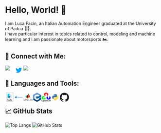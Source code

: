 # Hello, World! 👋

I am Luca Facin, an Italian Automation Engineer graduated at the University of Padua :man_student:. <br/> 
I have particular interest in topics related to control, modeling and machine learning and I am passionate about motorsports 🏍️.

## 🔗 Connect with Me:

[<img align="left"  width="30px" src="https://upload.wikimedia.org/wikipedia/commons/c/ca/LinkedIn_logo_initials.png" />][linkedin]
[<img align="left"  width="30px" src="https://raw.githubusercontent.com/github/explore/80688e429a7d4ef2fca1e82350fe8e3517d3494d/topics/twitter/twitter.png" />][twitter]
[<img align="left"  width="30px" src="https://upload.wikimedia.org/wikipedia/commons/a/a5/Instagram_icon.png" />][instagram]

<br />

## 🧰 Languages and Tools:

<img align="left" width="30px" src="https://raw.githubusercontent.com/github/explore/80688e429a7d4ef2fca1e82350fe8e3517d3494d/topics/macos/macos.png" />
<img align="left" width="30px" src="https://raw.githubusercontent.com/github/explore/80688e429a7d4ef2fca1e82350fe8e3517d3494d/topics/windows/windows.png" />
<img align="left" width="30px" src="https://raw.githubusercontent.com/github/explore/80688e429a7d4ef2fca1e82350fe8e3517d3494d/topics/matlab/matlab.png" />
<img align="left" width="30px" src="https://raw.githubusercontent.com/github/explore/80688e429a7d4ef2fca1e82350fe8e3517d3494d/topics/cpp/cpp.png" />
<img align="left" width="30px" src="https://raw.githubusercontent.com/github/explore/80688e429a7d4ef2fca1e82350fe8e3517d3494d/topics/opencv/opencv.png" />
<img align="left" width="30px" src="https://raw.githubusercontent.com/github/explore/80688e429a7d4ef2fca1e82350fe8e3517d3494d/topics/python/python.png" />
<img align="left" width="30px" src="https://raw.githubusercontent.com/github/explore/78df643247d429f6cc873026c0622819ad797942/topics/github/github.png" />

<br />

## 📈 GitHub Stats
![Top Langs](https://github-readme-stats.vercel.app/api/top-langs/?username=lucafacin&langs_count=4&hide_border=true&theme=dark)
![GitHub Stats](https://github-readme-stats.vercel.app/api?username=lucafacin&show_icons=true&theme=dark)


<!-- Links to social media accounts -->

[linkedin]: https://www.linkedin.com/in/luca-facin/
[twitter]: https://twitter.com/lucafacin95
[instagram]: https://www.instagram.com/facin_luca/
